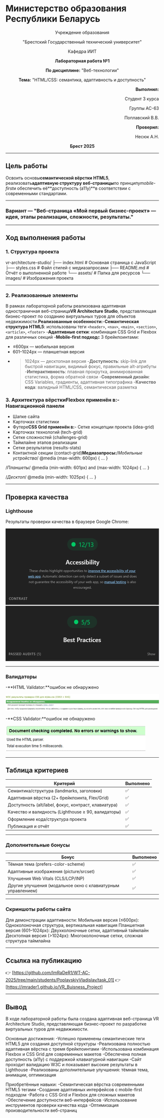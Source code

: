 # Министерство образования Республики Беларусь

<p align="center">Учреждение образования</p>
<p align="center">"Брестский Государственный технический университет"</p>
<p align="center">Кафедра ИИТ</p>

<p align="center"><strong>Лабораторная работа №1</strong></p>
<p align="center"><strong>По дисциплине:</strong> "Веб-технологии"</p>
<p align="center"><strong>Тема:</strong> "HTML/CSS: семантика, адаптивность и доступность"</p>

<p align="right"><strong>Выполнил:</strong></p>
<p align="right">Студент 3 курса</p>
<p align="right">Группы AC-63</p>
<p align="right">Поплавский В.В.</p>
<p align="right"><strong>Проверил:</strong></p>
<p align="right">Несюк А.Н.</p>

<p align="center"><strong>Брест 2025</strong></p>

---

## Цель работы

Освоить основы**семантической вёрстки HTML5**, реализовать**адаптивную структуру веб-страницы**по принципу*mobile-first*и обеспечить её**доступность (a11y)**в соответствии с современными стандартами.

---

### Вариант — "Веб-страница «Мой первый бизнес-проект» — идея, этапы реализации, сложности, результаты."

---

## Ход выполнения работы

### 1. Структура проекта

vr-architecture-studio/
├── index.html # Основная страница с JavaScript
├── styles.css # Файл стилей с медиазапросами
├── README.md # Отчёт о выполненной работе
└── assets/ # Папка для ресурсов
└── images/ # Изображения проекта

---

### 2. Реализованные элементы

В рамках лабораторной работы реализована адаптивная одностраничная веб-страница**VR Architecture Studio**, представляющая бизнес-проект по созданию виртуальных туров для объектов недвижимости.**Реализованные особенности:**-**Семантическая структура HTML5**: использованы теги `<header>`, `<nav>`, `<main>`, `<section>`, `<article>`, `<footer>`
-**Адаптивные сетки**: комбинация CSS Grid и Flexbox для различных секций
-**Mobile-first подход**с 3 брейкпоинтами:
  - ≤600px — мобильная версия
  - 601–1024px — планшетная версия
  - >1024px — десктопная версия
-**Доступность**: skip-link для быстрой навигации, видимый фокус, правильные alt-атрибуты
-**Интерактивность**: плавная прокрутка, анимированная статистика, форма обратной связи
-**Современный дизайн**: CSS Variables, градиенты, адаптивная типографика
-**Качество кода**: валидный HTML/CSS, семантическая разметка

### 3. Архитектура вёрстки**Flexbox применён в:**- Навигационной панели
- Шапке сайта
- Карточках статистики
- Футере**CSS Grid применён в:**- Сетке концепции проекта (idea-grid)
- Карточках технологий (tech-grid)
- Сетке сложностей (challenges-grid)
- Таймлайне этапов реализации
- Сетке результатов (results-stats)
- Контактной секции (contact-grid)**Медиазапросы:**/*Мобильные устройства*/
@media (max-width: 600px) { ... }

/*Планшеты*/
@media (min-width: 601px) and (max-width: 1024px) { ... }

/*Десктоп*/
@media (min-width: 1025px) { ... }

---

## Проверка качества

### Lighthouse

Результаты проверки качества в браузере Google Chrome:

![Lighthouse Accessibility](image/test1.jpg "Lighthouse Accessibility")
![Lighthouse Best Practices](image/test2.jpg "Lighthouse Best Practices")

---

### Валидаторы

-**HTML Validator:**ошибок не обнаружено

![HTML Validator](image/test3.jpg "HTML Validator")

-**CSS Validator:**ошибок не обнаружено

![CSS Validator](image/test4.jpg "CSS Validator")

---

## Таблица критериев

| Критерий                                             | Выполнено |
|------------------------------------------------------|-----------|
| Семантика/структура (landmarks, заголовки)          | ✅        |
| Адаптивная вёрстка (2+ брейкпоинта, Flex/Grid)      | ✅        |
| Доступность (alt/label, фокус, контраст, клавиатура)| ✅        |
| Качество и валидность (Lighthouse ≥ 90, валидаторы) | ✅        |
| Оформление кода/структура проекта                   | ✅        |
| Публикация и отчёт                                   | ✅        |

---

### Дополнительные бонусы

| Бонус                                                       | Выполнено |
|-------------------------------------------------------------|-----------|
| Тёмная тема (prefers-color-scheme)                          | ✅        |
| Адаптивные изображения (picture/srcset)                     | ✅        |
| Улучшения Web Vitals (CLS/LCP/INP)                          | ✅        |
| Другие улучшения (модальное окно с клавиатурным управлением)| ✅        |

---

### Скриншоты работы сайта
Для демонстрации адаптивности:
Мобильная версия (≤600px): Одноколоночная структура, вертикальная навигация
Планшетная версия (601–1024px): Двухколоночные сетки, адаптивный таймлайн
Десктопная версия (>1024px): Многоколоночные сетки, сложная структура таймлайна

---

## Ссылка на публикацию

👉 [https://github.com/ImRaDeR1/WT-AC-2025/tree/main/students/PoplavskiyVladislav/task_01]
👉 [https://imrader1.github.io/VR_Buisness_Project]

---

## Вывод

В ходе лабораторной работы была создана адаптивная веб-страница VR Architecture Studio, представляющая бизнес-проект по разработке виртуальных туров для недвижимости.

Основные достижения:
-Успешно применены семантические теги HTML5 для создания доступной структуры
-Реализована полностью адаптивная вёрстка с тремя брейкпоинтами
-Использована комбинация Flexbox и CSS Grid для современных макетов
-Обеспечена полная доступность (a11y) с поддержкой клавиатурной навигации
-Сайт проходит валидацию W3C и показывает высокие результаты в Lighthouse
-Реализованы дополнительные улучшения: тёмная тема, анимации, оптимизация

Приобретённые навыки:
-Семантическая вёрстка современными HTML5 тегами
-Создание адаптивных интерфейсов с mobile-first подходом
-Работа с CSS Grid и Flexbox для сложных макетов
-Обеспечение доступности веб-интерфейсов
-Использование инструментов проверки качества кода
-Оптимизация производительности веб-страниц
